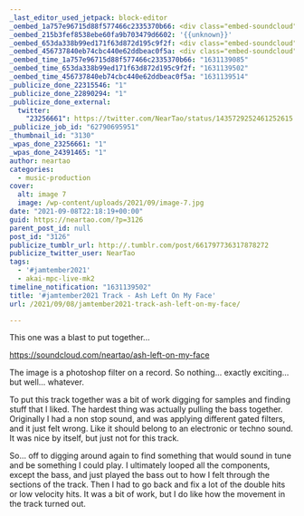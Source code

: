 ```yaml
---
_last_editor_used_jetpack: block-editor
_oembed_1a757e96715d88f577466c2335370b66: <div class="embed-soundcloud"><iframe title="Ash Left On My Face by NearTao" width="750" height="400" scrolling="no" frameborder="no" src="https://w.soundcloud.com/player/?visual=true&url=https%3A%2F%2Fapi.soundcloud.com%2Ftracks%2F1121259832&show_artwork=true&maxheight=1000&maxwidth=750"></iframe></div>
_oembed_215b3fef8538ebe60fa9b703479d6602: '{{unknown}}'
_oembed_653da338b99ed171f63d872d195c9f2f: <div class="embed-soundcloud"><iframe title="Ash Left On My Face by NearTao" width="620" height="400" scrolling="no" frameborder="no" src="https://w.soundcloud.com/player/?visual=true&url=https%3A%2F%2Fapi.soundcloud.com%2Ftracks%2F1121259832&show_artwork=true&maxheight=930&maxwidth=620"></iframe></div>
_oembed_456737840eb74cbc440e62ddbeac0f5a: <div class="embed-soundcloud"><iframe title="Ash Left On My Face by NearTao" width="500" height="400" scrolling="no" frameborder="no" src="https://w.soundcloud.com/player/?visual=true&url=https%3A%2F%2Fapi.soundcloud.com%2Ftracks%2F1121259832&show_artwork=true&maxheight=750&maxwidth=500"></iframe></div>
_oembed_time_1a757e96715d88f577466c2335370b66: "1631139085"
_oembed_time_653da338b99ed171f63d872d195c9f2f: "1631139502"
_oembed_time_456737840eb74cbc440e62ddbeac0f5a: "1631139514"
_publicize_done_22315546: "1"
_publicize_done_22890294: "1"
_publicize_done_external:
  twitter:
    "23256661": https://twitter.com/NearTao/status/1435729252461252615
_publicize_job_id: "62790695951"
_thumbnail_id: "3130"
_wpas_done_23256661: "1"
_wpas_done_24391465: "1"
author: neartao
categories:
  - music-production
cover:
  alt: image 7
  image: /wp-content/uploads/2021/09/image-7.jpg
date: "2021-09-08T22:18:19+00:00"
guid: https://neartao.com/?p=3126
parent_post_id: null
post_id: "3126"
publicize_tumblr_url: http://.tumblr.com/post/661797736317878272
publicize_twitter_user: NearTao
tags:
  - '#jamtember2021'
  - akai-mpc-live-mk2
timeline_notification: "1631139502"
title: '#jamtember2021 Track - Ash Left On My Face'
url: /2021/09/08/jamtember2021-track-ash-left-on-my-face/

---
```

This one was a blast to put together...

https://soundcloud.com/neartao/ash-left-on-my-face

The image is a photoshop filter on a record. So nothing... exactly exciting... but well... whatever.

To put this track together was a bit of work digging for samples and finding stuff that I liked. The hardest thing was actually pulling the bass together. Originally I had a non stop sound, and was applying different gated filters, and it just felt wrong. Like it should belong to an electronic or techno sound. It was nice by itself, but just not for this track.

So... off to digging around again to find something that would sound in tune and be something I could play. I ultimately looped all the components, except the bass, and just played the bass out to how I felt through the sections of the track. Then I had to go back and fix a lot of the double hits or low velocity hits. It was a bit of work, but I do like how the movement in the track turned out.
